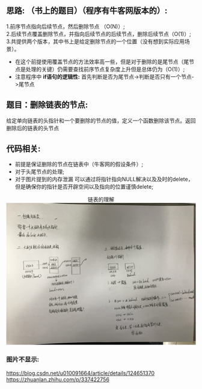 ## 思路: （书上的题目）（程序有牛客网版本的）: 
1.前序节点指向后续节点，然后删除节点 （O(N)）;  
2.后续节点覆盖删除节点，并指向后续节点的后续节点，删除后续节点（O(1)）;  
3.共提供两个版本，其中书上是给定删除节点的一个位置（没有想到实际应用场景）。
* 在这个前提使用覆盖节点的方法效率高一些，但是对于删除的是尾节点（尾节点是处理的关键）仍需要查找前序节点复杂度上升但是总体仍为（O(1)）;  
* 注意程序中 __if语句的逻辑性:__ 首先判断是否为尾节点->判断是否只有一个节点->尾节点
## 题目：删除链表的节点:  
给定单向链表的头指针和一个要删除的节点的值，定义一个函数删除该节点。返回删除后的链表的头节点

## 代码相关:
* 前提是保证删除的节点在链表中（牛客网的假设条件）;
* 对于头尾节点的处理;
* 对于图片提到的内存泄漏 可以通过将指针指向NULL解决以及及时的delete，但是确保你的指针是否开辟空间以及指向的位置谨慎delete;

     
<div align=center>
 链表的理解
</div>
<div align=center>
<img src="https://raw.githubusercontent.com/xhwhht/AlgorithmProblem_Study/main/%E5%89%91%E6%8C%87offer/Image/List.jpg" width="800px" alt="链表js">
</div>
  
    
    
### 图片不显示:
https://blog.csdn.net/u010091664/article/details/124651370  
https://zhuanlan.zhihu.com/p/337422756
